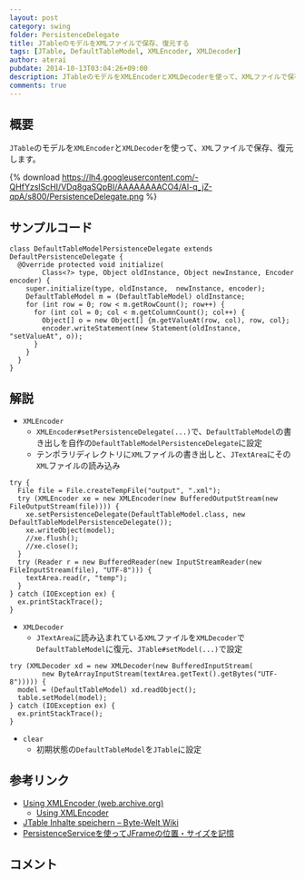 ```yaml
---
layout: post
category: swing
folder: PersistenceDelegate
title: JTableのモデルをXMLファイルで保存、復元する
tags: [JTable, DefaultTableModel, XMLEncoder, XMLDecoder]
author: aterai
pubdate: 2014-10-13T03:04:26+09:00
description: JTableのモデルをXMLEncoderとXMLDecoderを使って、XMLファイルで保存、復元します。
comments: true
---
```

## 概要
`JTable`のモデルを`XMLEncoder`と`XMLDecoder`を使って、`XML`ファイルで保存、復元します。

{% download https://lh4.googleusercontent.com/-QHfYzslScHI/VDq8gaSQpBI/AAAAAAAACO4/AI-q_jZ-qpA/s800/PersistenceDelegate.png %}

## サンプルコード
<pre class="prettyprint"><code>class DefaultTableModelPersistenceDelegate extends DefaultPersistenceDelegate {
  @Override protected void initialize(
        Class&lt;?&gt; type, Object oldInstance, Object newInstance, Encoder encoder) {
    super.initialize(type, oldInstance,  newInstance, encoder);
    DefaultTableModel m = (DefaultTableModel) oldInstance;
    for (int row = 0; row &lt; m.getRowCount(); row++) {
      for (int col = 0; col &lt; m.getColumnCount(); col++) {
        Object[] o = new Object[] {m.getValueAt(row, col), row, col};
        encoder.writeStatement(new Statement(oldInstance, "setValueAt", o));
      }
    }
  }
}
</code></pre>

## 解説
- `XMLEncoder`
    - `XMLEncoder#setPersistenceDelegate(...)`で、`DefaultTableModel`の書き出しを自作の`DefaultTableModelPersistenceDelegate`に設定
    - テンポラリディレクトリに`XML`ファイルの書き出しと、`JTextArea`にその`XML`ファイルの読み込み

<!-- dummy comment line for breaking list -->

<pre class="prettyprint"><code>try {
  File file = File.createTempFile("output", ".xml");
  try (XMLEncoder xe = new XMLEncoder(new BufferedOutputStream(new FileOutputStream(file)))) {
    xe.setPersistenceDelegate(DefaultTableModel.class, new DefaultTableModelPersistenceDelegate());
    xe.writeObject(model);
    //xe.flush();
    //xe.close();
  }
  try (Reader r = new BufferedReader(new InputStreamReader(new FileInputStream(file), "UTF-8"))) {
    textArea.read(r, "temp");
  }
} catch (IOException ex) {
  ex.printStackTrace();
}
</code></pre>

- `XMLDecoder`
    - `JTextArea`に読み込まれている`XML`ファイルを`XMLDecoder`で`DefaultTableModel`に復元、`JTable#setModel(...)`で設定

<!-- dummy comment line for breaking list -->

<pre class="prettyprint"><code>try (XMLDecoder xd = new XMLDecoder(new BufferedInputStream(
        new ByteArrayInputStream(textArea.getText().getBytes("UTF-8"))))) {
  model = (DefaultTableModel) xd.readObject();
  table.setModel(model);
} catch (IOException ex) {
  ex.printStackTrace();
}
</code></pre>

- `clear`
    - 初期状態の`DefaultTableModel`を`JTable`に設定

<!-- dummy comment line for breaking list -->

## 参考リンク
- [Using XMLEncoder (web.archive.org)](http://web.archive.org/web/20090806075316/http://java.sun.com/products/jfc/tsc/articles/persistence4/)
    - [Using XMLEncoder](http://www.oracle.com/technetwork/java/persistence4-140124.html)
- [JTable Inhalte speichern – Byte-Welt Wiki](http://ateraimemo.com/http://wiki.byte-welt.net/wiki/JTable_speichern.html)
- [PersistenceServiceを使ってJFrameの位置・サイズを記憶](http://ateraimemo.com/Swing/PersistenceService.html)

<!-- dummy comment line for breaking list -->

## コメント
